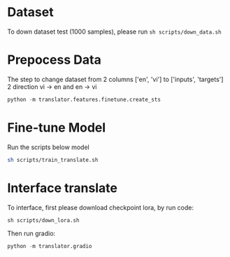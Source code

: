 # Dataset

To down dataset test (1000 samples), please run `sh scripts/down_data.sh`

# Prepocess Data

The step to change dataset from 2 columns ['en', 'vi'] to ['inputs', 'targets'] 2 direction vi -> en and en -> vi

```python
python -m translator.features.finetune.create_sts
```

# Fine-tune Model

Run the scripts below model

```sh
sh scripts/train_translate.sh
```

# Interface translate

To interface, first please download checkpoint lora, by run code:

```shell
sh scripts/down_lora.sh
```

Then run gradio:

```python
python -m translator.gradio
```

